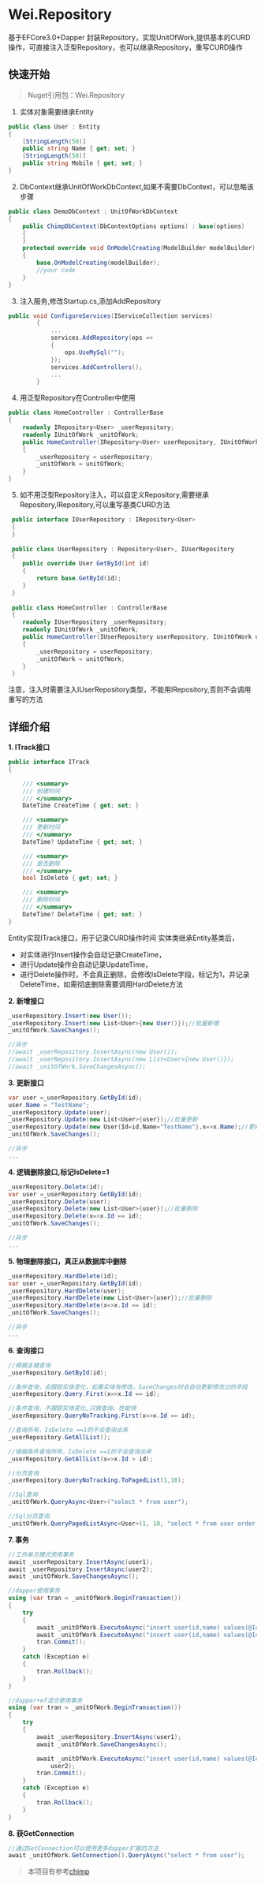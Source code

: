 # Wei.Repository
基于EFCore3.0+Dapper 封装Repository，实现UnitOfWork,提供基本的CURD操作，可直接注入泛型Repository，也可以继承Repository，重写CURD操作

## 快速开始

> Nuget引用包：Wei.Repository

1. 实体对象需要继承Entity
```cs
public class User : Entity
{
	[StringLength(50)]
    public string Name { get; set; }
	[StringLength(50)]
	public string Mobile { get; set; }
}
```
2. DbContext继承UnitOfWorkDbContext,如果不需要DbContext，可以忽略该步骤
```cs
public class DemoDbContext : UnitOfWorkDbContext
{
    public ChimpDbContext(DbContextOptions options) : base(options)
    {
    }
    protected override void OnModelCreating(ModelBuilder modelBuilder)
    {
        base.OnModelCreating(modelBuilder);
        //your code
    }
}
```
3. 注入服务,修改Startup.cs,添加AddRepository
```cs
public void ConfigureServices(IServiceCollection services)
        {
            ...
            services.AddRepository(ops =>
            {
                ops.UseMySql("");
            });
            services.AddControllers();
            ...
        }
```
4.  用泛型Repository在Controller中使用
```cs
public class HomeController : ControllerBase
{
    readonly IRepository<User> _userRepository;
	readonly IUnitOfWork _unitOfWork;
    public HomeController(IRepository<User> userRepository, IUnitOfWork unitOfWork)
    {
        _userRepository = userRepository;
		_unitOfWork = unitOfWork;
    }
}
```
5.  如不用泛型Repository注入，可以自定义Repository,需要继承Repository,IRepository,可以重写基类CURD方法
```cs
 public interface IUserRepository : IRepository<User>
 {
 }
 
 public class UserRepository : Repository<User>, IUserRepository
 {
    public override User GetById(int id)
    {
        return base.GetById(id);
    }
 }
 
 public class HomeController : ControllerBase
 {
    readonly IUserRepository _userRepository;
	readonly IUnitOfWork _unitOfWork;
    public HomeController(IUserRepository userRepository, IUnitOfWork unitOfWork)
    {
        _userRepository = userRepository;
		_unitOfWork = unitOfWork;
    }
 }
```
注意，注入时需要注入IUserRepository类型，不能用IRepository<User>,否则不会调用重写的方法

## 详细介绍
**1. ITrack接口**
```cs
public interface ITrack
{

	/// <summary>
	/// 创建时间
	/// </summary>
	DateTime CreateTime { get; set; }

	/// <summary>
	/// 更新时间
	/// </summary>
	DateTime? UpdateTime { get; set; }

	/// <summary>
	/// 是否删除
	/// </summary>
	bool IsDelete { get; set; }

	/// <summary>
	/// 删除时间
	/// </summary>
	DateTime? DeleteTime { get; set; }
}
```
Entity实现ITrack接口，用于记录CURD操作时间
实体类继承Entity基类后，
- 对实体进行Insert操作会自动记录CreateTime，
- 进行Update操作会自动记录UpdateTime，
- 进行Delete操作时，不会真正删除，会修改IsDelete字段，标记为1，并记录DeleteTime，如需彻底删除需要调用HardDelete方法

**2. 新增接口**
```cs
_userRepository.Insert(new User());
_userRepository.Insert(new List<User>{new User()});//批量新增
_unitOfWork.SaveChanges();

//异步
//await _userRepository.InsertAsync(new User());
//await _userRepository.InsertAsync(new List<User>{new User()});
//await _unitOfWork.SaveChangesAsync();
```
**3. 更新接口**
```cs
var user =_userRepository.GetById(id);
user.Name = "TestName";
_userRepository.Update(user);
_userRepository.Update(new List<User>{user});//批量更新
_userRepository.Update(new User{Id=id,Name="TestName"},x=>x.Name);//更新指定字段
_unitOfWork.SaveChanges();

//异步
...
```
**4. 逻辑删除接口,标记IsDelete=1**
```cs
_userRepository.Delete(id);
var user =_userRepository.GetById(id);
_userRepository.Delete(user);
_userRepository.Delete(new List<User>{user});//批量删除
_userRepository.Delete(x=>x.Id == id);
_unitOfWork.SaveChanges();

//异步
...
```
**5. 物理删除接口，真正从数据库中删除**
```cs
_userRepository.HardDelete(id);
var user =_userRepository.GetById(id);
_userRepository.HardDelete(user);
_userRepository.HardDelete(new List<User>{user});//批量删除
_userRepository.HardDelete(x=>x.Id == id);
_unitOfWork.SaveChanges();

//异步
...
```
**6. 查询接口**
```cs
//根据主键查询
_userRepository.GetById(id);

//条件查询，会跟踪实体变化，如果实体有修改，SaveChanges时会自动更新修改过的字段
_userRepository.Query.First(x=>x.Id == id);

//条件查询，不跟踪实体变化,只做查询，性能快
_userRepository.QueryNoTracking.First(x=>x.Id == id);

//查询所有，IsDelete ==1的不会查询出来
_userRepository.GetAllList();

//根据条件查询所有，IsDelete ==1的不会查询出来
_userRepository.GetAllList(x=>x.Id > id);

//分页查询
_userRepository.QueryNoTracking.ToPagedList(1,10);

//Sql查询
_unitOfWork.QueryAsync<User>("select * from user");

//Sql分页查询
_unitOfWork.QueryPagedListAsync<User>(1, 10, "select * from user order by id");

```
**7. 事务**
```cs
//工作单元模式使用事务
await _userRepository.InsertAsync(user1);
await _userRepository.InsertAsync(user2);
await _unitOfWork.SaveChangesAsync();
```
```cs
//dapper使用事务
using (var tran = _unitOfWork.BeginTransaction())
{
    try
    {
        await _unitOfWork.ExecuteAsync("insert user(id,name) values(@Id,@Name)",user1,tran);
        await _unitOfWork.ExecuteAsync("insert user(id,name) values(@Id,@Name)",user1,tran);
        tran.Commit();
    }
    catch (Exception e)
    {
        tran.Rollback();
    }
}
```
```cs
//dapper+ef混合使用事务
using (var tran = _unitOfWork.BeginTransaction())
{
    try
    {
        await _userRepository.InsertAsync(user1);
        await _unitOfWork.SaveChangesAsync();

        await _unitOfWork.ExecuteAsync("insert user(id,name) values(@Id,@Name)",
            user2);
        tran.Commit();
    }
    catch (Exception e)
    {
        tran.Rollback();
    }
}
```
**8. 获GetConnection**
```cs
//通过GetConnection可以使用更多dapper扩展的方法
await _unitOfWork.GetConnection().QueryAsync("select * from user");
```

> 本项目有参考[chimp](https://github.com/longxianghui/chimp)
